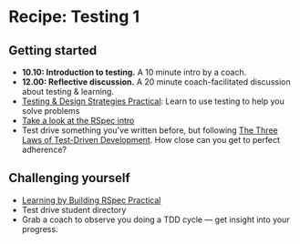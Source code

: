 # Recipe: Testing 1

## Getting started
* **10.10: Introduction to testing.** A 10 minute intro by a coach.
* **12.00: Reflective discussion.** A 20 minute coach-facilitated discussion about testing & learning.
* [Testing & Design Strategies Practical](https://hackmd.io/I2kfmQYfQ_W-eTv0V0AL8Q): Learn to use testing to help you solve problems
* [Take a look at the RSpec intro](http://rspec.info/)
* Test drive something you've written before, but following [The Three Laws of Test-Driven Development](http://programmer.97things.oreilly.com/wiki/index.php/The_Three_Laws_of_Test-Driven_Development). How close can you get to perfect adherence?

## Challenging yourself
* [Learning by Building RSpec Practical](https://hackmd.io/-sKTN9oCR6aBxECYEitBKQ)
* Test drive student directory
* Grab a coach to observe you doing a TDD cycle — get insight into your progress.
